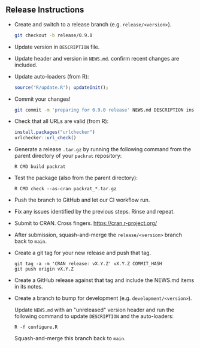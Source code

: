 ## Release Instructions

-   Create and switch to a release branch (e.g. `release/<version>`).

    ```bash
    git checkout -b release/0.9.0
    ```

-   Update version in `DESCRIPTION` file.

-   Update header and version in `NEWS.md`. confirm recent changes are included.

-   Update auto-loaders (from R):

    ```r
    source("R/update.R"); updateInit();
    ```

-   Commit your changes!

    ```bash
    git commit -m 'preparing for 0.9.0 release' NEWS.md DESCRIPTION inst
    ```

-   Check that all URLs are valid (from R):

    ```r
    install.packages("urlchecker")
    urlchecker::url_check()
    ```

-   Generate a release `.tar.gz` by running the following command from the
    parent directory of your `packrat` repository:
    
    ```console
    R CMD build packrat
    ```

-   Test the package (also from the parent directory):

    ```console
    R CMD check --as-cran packrat_*.tar.gz
    ```
    
-   Push the branch to GitHub and let our CI workflow run.

-   Fix any issues identified by the previous steps. Rinse and repeat.

-   Submit to CRAN. Cross fingers. https://cran.r-project.org/
    
-   After submission, squash-and-merge the `release/<version>` branch back to
    `main`.

-   Create a git tag for your new release and push that tag.

    ```console
    git tag -a -m 'CRAN release: vX.Y.Z' vX.Y.Z COMMIT_HASH
    git push origin vX.Y.Z
    ```

-   Create a GitHub release against that tag and include the NEWS.md items in
    its notes.

-   Create a branch to bump for development (e.g. `development/<version>`).

    Update `NEWS.md` with an "unreleased" version header and run the following
    command to update `DESCRIPTION` and the auto-loaders:
    
    ```console
    R -f configure.R
    ```

    Squash-and-merge this branch back to `main`.
